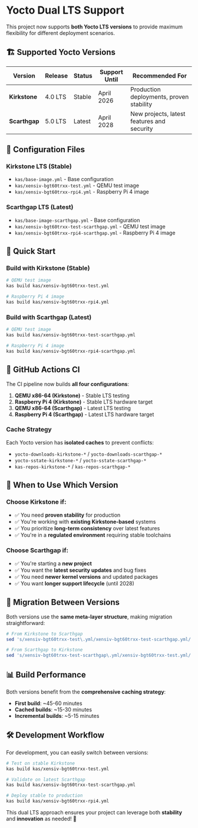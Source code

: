 # Yocto Dual LTS Support

This project now supports **both Yocto LTS versions** to provide maximum flexibility for different deployment scenarios.

## 🏗️ Supported Yocto Versions

| Version | Release | Status | Support Until | Recommended For |
|---------|---------|--------|---------------|-----------------|
| **Kirkstone** | 4.0 LTS | Stable | April 2026 | Production deployments, proven stability |
| **Scarthgap** | 5.0 LTS | Latest | April 2028 | New projects, latest features and security |

## 📁 Configuration Files

### Kirkstone LTS (Stable)
- `kas/base-image.yml` - Base configuration
- `kas/xensiv-bgt60trxx-test.yml` - QEMU test image
- `kas/xensiv-bgt60trxx-rpi4.yml` - Raspberry Pi 4 image

### Scarthgap LTS (Latest)
- `kas/base-image-scarthgap.yml` - Base configuration
- `kas/xensiv-bgt60trxx-test-scarthgap.yml` - QEMU test image
- `kas/xensiv-bgt60trxx-rpi4-scarthgap.yml` - Raspberry Pi 4 image

## 🚀 Quick Start

### Build with Kirkstone (Stable)
```bash
# QEMU test image
kas build kas/xensiv-bgt60trxx-test.yml

# Raspberry Pi 4 image
kas build kas/xensiv-bgt60trxx-rpi4.yml
```

### Build with Scarthgap (Latest)
```bash
# QEMU test image
kas build kas/xensiv-bgt60trxx-test-scarthgap.yml

# Raspberry Pi 4 image
kas build kas/xensiv-bgt60trxx-rpi4-scarthgap.yml
```

## 🔄 GitHub Actions CI

The CI pipeline now builds **all four configurations**:

1. **QEMU x86-64 (Kirkstone)** - Stable LTS testing
2. **Raspberry Pi 4 (Kirkstone)** - Stable LTS hardware target
3. **QEMU x86-64 (Scarthgap)** - Latest LTS testing
4. **Raspberry Pi 4 (Scarthgap)** - Latest LTS hardware target

### Cache Strategy

Each Yocto version has **isolated caches** to prevent conflicts:

- `yocto-downloads-kirkstone-*` / `yocto-downloads-scarthgap-*`
- `yocto-sstate-kirkstone-*` / `yocto-sstate-scarthgap-*`
- `kas-repos-kirkstone-*` / `kas-repos-scarthgap-*`

## 🎯 When to Use Which Version

### Choose Kirkstone if:
- ✅ You need **proven stability** for production
- ✅ You're working with **existing Kirkstone-based** systems
- ✅ You prioritize **long-term consistency** over latest features
- ✅ You're in a **regulated environment** requiring stable toolchains

### Choose Scarthgap if:
- ✅ You're starting a **new project**
- ✅ You want the **latest security updates** and bug fixes
- ✅ You need **newer kernel versions** and updated packages
- ✅ You want **longer support lifecycle** (until 2028)

## 🔧 Migration Between Versions

Both versions use the **same meta-layer structure**, making migration straightforward:

```bash
# From Kirkstone to Scarthgap
sed 's/xensiv-bgt60trxx-test\.yml/xensiv-bgt60trxx-test-scarthgap.yml/' build-script.sh

# From Scarthgap to Kirkstone  
sed 's/xensiv-bgt60trxx-test-scarthgap\.yml/xensiv-bgt60trxx-test.yml/' build-script.sh
```

## 📊 Build Performance

Both versions benefit from the **comprehensive caching strategy**:

- **First build**: ~45-60 minutes
- **Cached builds**: ~15-30 minutes
- **Incremental builds**: ~5-15 minutes

## 🛠️ Development Workflow

For development, you can easily switch between versions:

```bash
# Test on stable Kirkstone
kas build kas/xensiv-bgt60trxx-test.yml

# Validate on latest Scarthgap
kas build kas/xensiv-bgt60trxx-test-scarthgap.yml

# Deploy stable to production
kas build kas/xensiv-bgt60trxx-rpi4.yml
```

This dual LTS approach ensures your project can leverage both **stability** and **innovation** as needed! 🎉